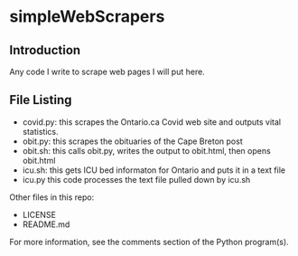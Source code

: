 # simpleWebScrapers

## Introduction

Any code I write to scrape web pages I will put here.
	
## File Listing

- covid.py:  this  scrapes the Ontario.ca Covid web site and outputs vital statistics.
- obit.py:   this scrapes the obituaries of the Cape Breton post
- obit.sh:   this calls obit.py, writes the output to obit.html, then opens obit.html
- icu.sh:    this gets ICU bed informaton for Ontario and puts it in a text file
- icu.py     this code processes the text file pulled down by icu.sh

Other files in this repo:
- LICENSE
- README.md

For more information, see the comments section of the Python program(s).
